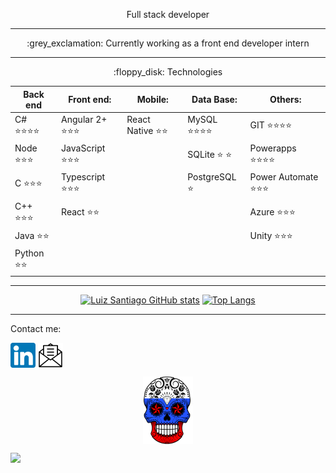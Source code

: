 <p align="center">
Full stack developer
</p>

----

<p align="center">
:grey_exclamation: Currently working as a front end developer intern
</p>

----

<p align="center">
:floppy_disk: Technologies
</p>

<div align="center">

| Back end  |  Front end:  | Mobile:| Data Base: | Others: 
| ------------------- | ------------------- | ------------------- | ------------------- | ------------------- |
| C# :star::star::star::star: |  Angular 2+ :star::star::star: | React Native :star::star: | MySQL :star::star::star::star: | GIT :star::star::star::star:
| Node :star::star::star: |  JavaScript :star::star::star: |                               | SQLite :star: :star: | Powerapps :star::star::star::star:
| C :star::star::star: |  Typescript :star::star::star: |                                  | PostgreSQL :star: | Power Automate :star::star::star:
| C++ :star::star::star: |  React :star::star: |                                           |                   | Azure :star::star::star:
| Java :star::star: |                          |                                           |                   | Unity :star::star::star:
| Python :star::star: |                        |                                           |                   |

</div>

----

<div align="center">

[![Luiz Santiago GitHub stats](https://github-readme-stats.vercel.app/api?username=caveirarussa&show_icons=true&theme=dark)](https://github.com/anuraghazra/github-readme-stats)
[![Top Langs](https://github-readme-stats.vercel.app/api/top-langs/?username=caveirarussa&layout=compact&theme=dark)](https://github.com/anuraghazra/github-readme-stats)

</div>

----

Contact me:
<p align="left">
<a href="https://www.linkedin.com/in/luiz-augusto-monteiro-7044ba159/" target="_blank"><img align="center" src="linkedin.png" alt="luiz-augusto-monteiro-7044ba159"width="40" /></a>
<a href="mailto:luiz.m.santiago@hotmail.com" target="_blank"><img align="center" src="o-email.png" alt="luiz.m.santiago@hotmail.com" width="40"/></a>
</p>

</p>
<p align="center">
 <a href="https://github.com/CaveiraRussa" target="_blank"><img align="center" src="2574575_print_1.png" alt="CaveiraRussa"width="80"/></a>
</p>

</p>
<p align="left">

![](https://komarev.com/ghpvc/?username=caveirarussa)

</p>

<!--
**CaveiraRussa/CaveiraRussa** is a ✨ _special_ ✨ repository because its `README.md` (this file) appears on your GitHub profile.

Here are some ideas to get you started:

- 🔭 I’m currently working on ...
- 🌱 I’m currently learning ...
- 👯 I’m looking to collaborate on ...
- 🤔 I’m looking for help with ...
- 💬 Ask me about ...
- 📫 How to reach me: ...
- 😄 Pronouns: ...
- ⚡ Fun fact: ...
-->
 
